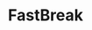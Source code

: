 ---
title: "FastBreak"
url: /klamath-falls/fastbreak-the-dalles-california-highway/
shop: convenience
---